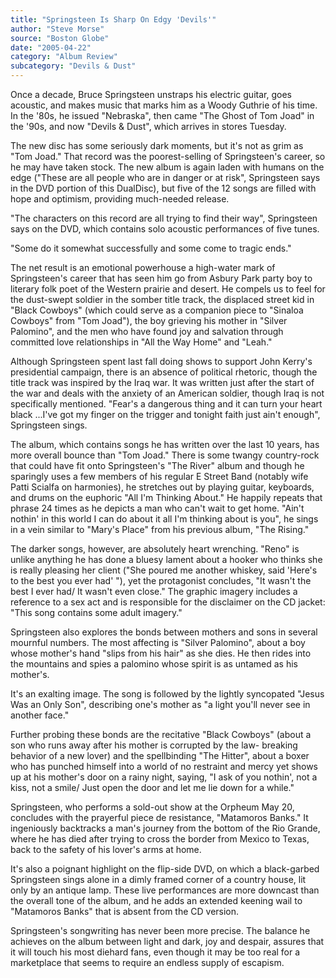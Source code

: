 ```yaml
---
title: "Springsteen Is Sharp On Edgy 'Devils'"
author: "Steve Morse"
source: "Boston Globe"
date: "2005-04-22"
category: "Album Review"
subcategory: "Devils & Dust"
---
```


Once a decade, Bruce Springsteen unstraps his electric guitar, goes acoustic, and makes music that marks him as a Woody Guthrie of his time. In the '80s, he issued "Nebraska", then came "The Ghost of Tom Joad" in the '90s, and now "Devils & Dust", which arrives in stores Tuesday.

The new disc has some seriously dark moments, but it's not as grim as "Tom Joad." That record was the poorest-selling of Springsteen's career, so he may have taken stock. The new album is again laden with humans on the edge ("These are all people who are in danger or at risk", Springsteen says in the DVD portion of this DualDisc), but five of the 12 songs are filled with hope and optimism, providing much-needed release.

"The characters on this record are all trying to find their way", Springsteen says on the DVD, which contains solo acoustic performances of five tunes.

"Some do it somewhat successfully and some come to tragic ends."

The net result is an emotional powerhouse a high-water mark of Springsteen's career that has seen him go from Asbury Park party boy to literary folk poet of the Western prairie and desert. He compels us to feel for the dust-swept soldier in the somber title track, the displaced street kid in "Black Cowboys" (which could serve as a companion piece to "Sinaloa Cowboys" from "Tom Joad"), the boy grieving his mother in "Silver Palomino", and the men who have found joy and salvation through committed love relationships in "All the Way Home" and "Leah."

Although Springsteen spent last fall doing shows to support John Kerry's presidential campaign, there is an absence of political rhetoric, though the title track was inspired by the Iraq war. It was written just after the start of the war and deals with the anxiety of an American soldier, though Iraq is not specifically mentioned. "Fear's a dangerous thing and it can turn your heart black ...I've got my finger on the trigger and tonight faith just ain't enough", Springsteen sings.

The album, which contains songs he has written over the last 10 years, has more overall bounce than "Tom Joad." There is some twangy country-rock that could have fit onto Springsteen's "The River" album and though he sparingly uses a few members of his regular E Street Band (notably wife Patti Scialfa on harmonies), he stretches out by playing guitar, keyboards, and drums on the euphoric "All I'm Thinking About." He happily repeats that phrase 24 times as he depicts a man who can't wait to get home. "Ain't nothin' in this world I can do about it all I'm thinking about is you", he sings in a vein similar to "Mary's Place" from his previous album, "The Rising."

The darker songs, however, are absolutely heart wrenching. "Reno" is unlike anything he has done a bluesy lament about a hooker who thinks she is really pleasing her client ("She poured me another whiskey, said 'Here's to the best you ever had' "), yet the protagonist concludes, "It wasn't the best I ever had/ It wasn't even close." The graphic imagery includes a reference to a sex act and is responsible for the disclaimer on the CD jacket: "This song contains some adult imagery."

Springsteen also explores the bonds between mothers and sons in several mournful numbers. The most affecting is "Silver Palomino", about a boy whose mother's hand "slips from his hair" as she dies. He then rides into the mountains and spies a palomino whose spirit is as untamed as his mother's.

It's an exalting image. The song is followed by the lightly syncopated "Jesus Was an Only Son", describing one's mother as "a light you'll never see in another face."

Further probing these bonds are the recitative "Black Cowboys" (about a son who runs away after his mother is corrupted by the law- breaking behavior of a new lover) and the spellbinding "The Hitter", about a boxer who has punched himself into a world of no restraint and mercy yet shows up at his mother's door on a rainy night, saying, "I ask of you nothin', not a kiss, not a smile/ Just open the door and let me lie down for a while."

Springsteen, who performs a sold-out show at the Orpheum May 20, concludes with the prayerful piece de resistance, "Matamoros Banks." It ingeniously backtracks a man's journey from the bottom of the Rio Grande, where he has died after trying to cross the border from Mexico to Texas, back to the safety of his lover's arms at home.

It's also a poignant highlight on the flip-side DVD, on which a black-garbed Springsteen sings alone in a dimly framed corner of a country house, lit only by an antique lamp. These live performances are more downcast than the overall tone of the album, and he adds an extended keening wail to "Matamoros Banks" that is absent from the CD version.

Springsteen's songwriting has never been more precise. The balance he achieves on the album between light and dark, joy and despair, assures that it will touch his most diehard fans, even though it may be too real for a marketplace that seems to require an endless supply of escapism.
